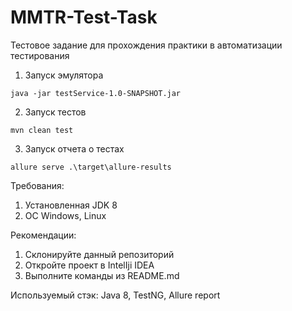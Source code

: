 # MMTR-Test-Task
Тестовое задание для прохождения практики в автоматизации тестирования

1. Запуск эмулятора
```shell
java -jar testService-1.0-SNAPSHOT.jar 
```

2. Запуск тестов
```shell
mvn clean test
```

3. Запуск отчета о тестах
```shell
allure serve .\target\allure-results
```
Требования:
1. Установленная JDK 8
2. ОС Windows, Linux

Рекомендации:
1. Склонируйте данный репозиторий
2. Откройте проект в IntelIji IDEA
3. Выполните команды из README.md

Используемый стэк:
Java 8, TestNG, Allure report